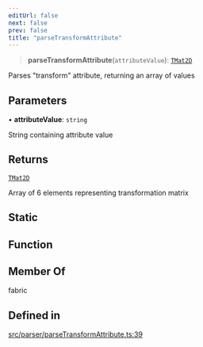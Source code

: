 ```yaml
---
editUrl: false
next: false
prev: false
title: "parseTransformAttribute"
---
```


> **parseTransformAttribute**(`attributeValue`): [`TMat2D`](/api/type-aliases/tmat2d/)

Parses "transform" attribute, returning an array of values

## Parameters

• **attributeValue**: `string`

String containing attribute value

## Returns

[`TMat2D`](/api/type-aliases/tmat2d/)

Array of 6 elements representing transformation matrix

## Static

## Function

## Member Of

fabric

## Defined in

[src/parser/parseTransformAttribute.ts:39](https://github.com/fabricjs/fabric.js/blob/5c1240d8b4662e45868dd33f385f941de21c8e9c/src/parser/parseTransformAttribute.ts#L39)
